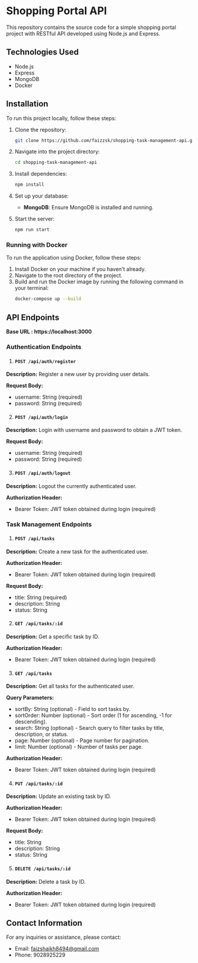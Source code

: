 # Shopping Portal API

This repository contains the source code for a simple shopping portal project with RESTful API developed using Node.js and Express.

## Technologies Used

- Node.js
- Express
- MongoDB
- Docker

## Installation

To run this project locally, follow these steps:

1. Clone the repository:

   ```bash
   git clone https://github.com/faizzsk/shopping-task-management-api.git
   ```

2. Navigate into the project directory:

   ```bash
   cd shopping-task-management-api
   ```

3. Install dependencies:

   ```bash
   npm install
   ```

4. Set up your database:

   - **MongoDB**: Ensure MongoDB is installed and running.
   
5. Start the server:

   ```bash
   npm run start
   ```

### Running with Docker

To run the application using Docker, follow these steps:

1. Install Docker on your machine if you haven't already.
2. Navigate to the root directory of the project.
3. Build and run the Docker image by running the following command in your terminal:
   ```bash
   docker-compose up --build
   ```

## API Endpoints

**Base URL : https://localhost:3000**

### Authentication Endpoints

1. #### `POST /api/auth/register`

**Description:** 
Register a new user by providing user details.

**Request Body:**
- username: String (required)
- password: String (required)

2. #### `POST /api/auth/login`

**Description:** 
Login with username and password to obtain a JWT token.

**Request Body:**
- username: String (required)
- password: String (required)


3. #### `POST /api/auth/logout`

**Description:** 
Logout the currently authenticated user.

**Authorization Header:**
- Bearer Token: JWT token obtained during login (required)


### Task Management Endpoints

1. #### `POST /api/tasks`

**Description:** 
Create a new task for the authenticated user.

**Authorization Header:**
- Bearer Token: JWT token obtained during login (required)

**Request Body:**
- title: String (required)
- description: String
- status: String
  

2. #### `GET /api/tasks/:id`

**Description:** 
Get a specific task by ID.

**Authorization Header:**
- Bearer Token: JWT token obtained during login (required)

3. #### `GET /api/tasks`

**Description:** 
Get all tasks for the authenticated user.

**Query Parameters:**
- sortBy: String (optional) - Field to sort tasks by.
- sortOrder: Number (optional) - Sort order (1 for ascending, -1 for descending).
- search: String (optional) - Search query to filter tasks by title, description, or status.
- page: Number (optional) - Page number for pagination.
- limit: Number (optional) - Number of tasks per page.

**Authorization Header:**
- Bearer Token: JWT token obtained during login (required)


4. #### `PUT /api/tasks/:id`

**Description:** 
Update an existing task by ID.

**Authorization Header:**
- Bearer Token: JWT token obtained during login (required)

**Request Body:**
- title: String
- description: String
- status: String


5. #### `DELETE /api/tasks/:id`

**Description:** 
Delete a task by ID.

**Authorization Header:**
- Bearer Token: JWT token obtained during login (required)

## Contact Information

For any inquiries or assistance, please contact:

- Email: faizshaikh8494@gmail.com
- Phone: 9028925229

